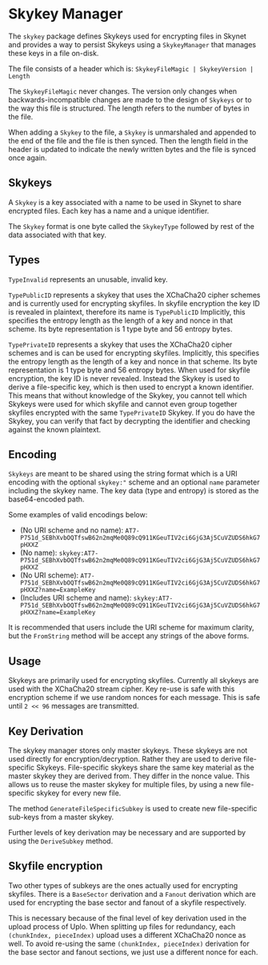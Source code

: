 # Skykey Manager
The `skykey` package defines Skykeys used for encrypting files in Skynet and
provides a way to persist Skykeys using a `SkykeyManager` that manages these
keys in a file on-disk.

The file consists of a header which is:
  `SkykeyFileMagic | SkykeyVersion | Length`

The `SkykeyFileMagic` never changes. The version only changes when
backwards-incompatible changes are made to the design of `Skykeys` or to the way
this file is structured. The length refers to the number of bytes in the file.

When adding a `Skykey` to the file, a `Skykey` is unmarshaled and appended to
the end of the file and the file is then synced. Then the length field in the
header is updated to indicate the newly written bytes and the file is synced
once again.

## Skykeys
A `Skykey` is a key associated with a name to be used in Skynet to share
encrypted files. Each key has a name and a unique identifier.

The `Skykey` format is one byte called the `SkykeyType` followed by rest of the
data associated with that key.

## Types

`TypeInvalid` represents an unusable, invalid key.

`TypePublicID` represents a skykey that uses the XChaCha20 cipher schemes and is
currently used for encrypting skyfiles. In skyfile encryption the key ID is
revealed in plaintext, therefore its name is `TypePublicID` Implicitly, this
specifies the entropy length as the length of a key and nonce in that scheme.
Its byte representation is 1 type byte and 56 entropy bytes.

`TypePrivateID` represents a skykey that uses the XChaCha20 cipher schemes and
is can be used for encrypting skyfiles.  Implicitly, this specifies the entropy
length as the length of a key and nonce in that scheme.  Its byte representation
is 1 type byte and 56 entropy bytes. When used for skyfile encryption, the key ID
is never revealed. Instead the Skykey is used to derive a file-specific key,
which is then used to encrypt a known identifier. This means that without
knowledge of the Skykey, you cannot tell which Skykeys were used for which
skyfile and cannot even group together skyfiles encrypted with the same
`TypePrivateID` Skykey. If you do have the Skykey, you can verify that fact by
decrypting the identifier and checking against the known plaintext.



## Encoding

`Skykeys` are meant to be shared using the string format which is a URI encoding
with the optional `skykey:"` scheme and an optional `name` parameter including
the skykey name. The key data (type and entropy) is stored as the base64-encoded
path.

Some examples of valid encodings below:
- (No URI scheme and no name): `AT7-P751d_SEBhXvbOQTfswB62n2mqMe0Q89cQ911KGeuTIV2ci6GjG3Aj5CuVZUDS6hkG7pHXXZ`
- (No name): `skykey:AT7-P751d_SEBhXvbOQTfswB62n2mqMe0Q89cQ911KGeuTIV2ci6GjG3Aj5CuVZUDS6hkG7pHXXZ`
- (No URI scheme): `AT7-P751d_SEBhXvbOQTfswB62n2mqMe0Q89cQ911KGeuTIV2ci6GjG3Aj5CuVZUDS6hkG7pHXXZ?name=ExampleKey`
- (Includes URI scheme and name): `skykey:AT7-P751d_SEBhXvbOQTfswB62n2mqMe0Q89cQ911KGeuTIV2ci6GjG3Aj5CuVZUDS6hkG7pHXXZ?name=ExampleKey`

It is recommended that users include the URI scheme for maximum clarity, but the
`FromString` method will be accept any strings of the above forms.


## Usage

Skykeys are primarily used for encrypting skyfiles. Currently all skykeys are used with the 
XChaCha20 stream cipher. Key re-use is safe with this encryption scheme if we
use random nonces for each message. This is safe until `2 << 96` messages are
transmitted.

## Key Derivation

The skykey manager stores only master skykeys. These skykeys are not used
directly for encryption/decryption. Rather they are used to derive file-specific
Skykeys. File-specific skykeys share the same key material as the master skykey
they are derived from. They differ in the nonce value. This allows us to reuse
the master skykey for multiple files, by using a new file-specific skykey for
every new file. 

The method `GenerateFileSpecificSubkey` is used to create new file-specific
sub-keys from a master skykey. 

Further levels of key derivation may be necessary and are supported by using the
`DeriveSubkey` method.

## Skyfile encryption
Two other types of subkeys are the ones actually used for encrypting skyfiles.
There is a `BaseSector` derivation and a `Fanout` derivation which are used for
encrypting the base sector and fanout of a skyfile respectively. 

This is necessary because of the final level of key derivation used in the upload
process of Uplo. When splitting up files for redundancy, each `(chunkIndex,
pieceIndex)` upload uses a different XChaCha20 nonce as well. To avoid re-using
the same `(chunkIndex, pieceIndex)` derivation for the base sector and fanout
sections, we just use a different nonce for each.
